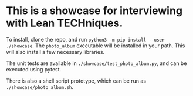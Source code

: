 # This is a showcase for interviewing with Lean TECHniques.

To install, clone the repo, and run `python3 -m pip install --user ./showcase`.
The `photo_album` executable will be installed in your path.
This will also install a few necessary libraries.

The unit tests are available in `./showcase/test_photo_album.py`,
and can be executed using pytest.

There is also a shell script prototype,
which can be run as `./showcase/photo_album.sh`.
